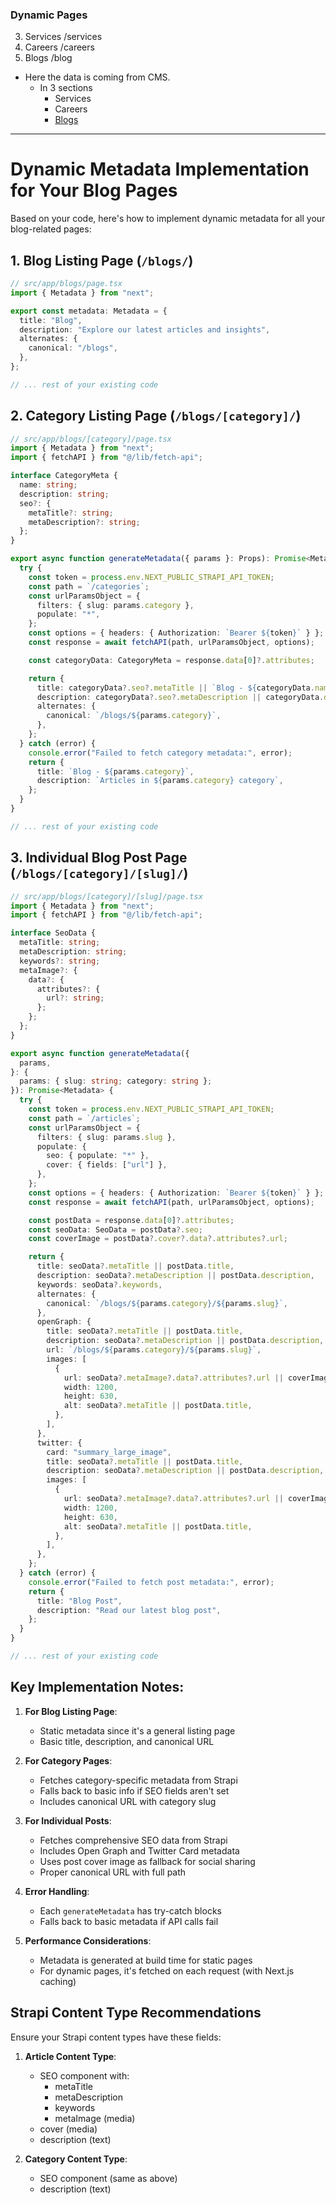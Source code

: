 ### Dynamic Pages

3. Services /services
4. Careers /careers
5. Blogs /blog



- Here the data is coming from CMS. 
    - In 3 sections
        - Services
        - Careers
        - [Blogs](./Blogs/readme.md)

---

# Dynamic Metadata Implementation for Your Blog Pages

Based on your code, here's how to implement dynamic metadata for all your blog-related pages:

## 1. Blog Listing Page (`/blogs/`)

```typescript
// src/app/blogs/page.tsx
import { Metadata } from "next";

export const metadata: Metadata = {
  title: "Blog",
  description: "Explore our latest articles and insights",
  alternates: {
    canonical: "/blogs",
  },
};

// ... rest of your existing code
```

## 2. Category Listing Page (`/blogs/[category]/`)

```typescript
// src/app/blogs/[category]/page.tsx
import { Metadata } from "next";
import { fetchAPI } from "@/lib/fetch-api";

interface CategoryMeta {
  name: string;
  description: string;
  seo?: {
    metaTitle?: string;
    metaDescription?: string;
  };
}

export async function generateMetadata({ params }: Props): Promise<Metadata> {
  try {
    const token = process.env.NEXT_PUBLIC_STRAPI_API_TOKEN;
    const path = `/categories`;
    const urlParamsObject = {
      filters: { slug: params.category },
      populate: "*",
    };
    const options = { headers: { Authorization: `Bearer ${token}` } };
    const response = await fetchAPI(path, urlParamsObject, options);

    const categoryData: CategoryMeta = response.data[0]?.attributes;

    return {
      title: categoryData?.seo?.metaTitle || `Blog - ${categoryData.name}`,
      description: categoryData?.seo?.metaDescription || categoryData.description,
      alternates: {
        canonical: `/blogs/${params.category}`,
      },
    };
  } catch (error) {
    console.error("Failed to fetch category metadata:", error);
    return {
      title: `Blog - ${params.category}`,
      description: `Articles in ${params.category} category`,
    };
  }
}

// ... rest of your existing code
```

## 3. Individual Blog Post Page (`/blogs/[category]/[slug]/`)

```typescript
// src/app/blogs/[category]/[slug]/page.tsx
import { Metadata } from "next";
import { fetchAPI } from "@/lib/fetch-api";

interface SeoData {
  metaTitle: string;
  metaDescription: string;
  keywords?: string;
  metaImage?: {
    data?: {
      attributes?: {
        url?: string;
      };
    };
  };
}

export async function generateMetadata({
  params,
}: {
  params: { slug: string; category: string };
}): Promise<Metadata> {
  try {
    const token = process.env.NEXT_PUBLIC_STRAPI_API_TOKEN;
    const path = `/articles`;
    const urlParamsObject = {
      filters: { slug: params.slug },
      populate: {
        seo: { populate: "*" },
        cover: { fields: ["url"] },
      },
    };
    const options = { headers: { Authorization: `Bearer ${token}` } };
    const response = await fetchAPI(path, urlParamsObject, options);

    const postData = response.data[0]?.attributes;
    const seoData: SeoData = postData?.seo;
    const coverImage = postData?.cover?.data?.attributes?.url;

    return {
      title: seoData?.metaTitle || postData.title,
      description: seoData?.metaDescription || postData.description,
      keywords: seoData?.keywords,
      alternates: {
        canonical: `/blogs/${params.category}/${params.slug}`,
      },
      openGraph: {
        title: seoData?.metaTitle || postData.title,
        description: seoData?.metaDescription || postData.description,
        url: `/blogs/${params.category}/${params.slug}`,
        images: [
          {
            url: seoData?.metaImage?.data?.attributes?.url || coverImage || "/default-og.jpg",
            width: 1200,
            height: 630,
            alt: seoData?.metaTitle || postData.title,
          },
        ],
      },
      twitter: {
        card: "summary_large_image",
        title: seoData?.metaTitle || postData.title,
        description: seoData?.metaDescription || postData.description,
        images: [
          {
            url: seoData?.metaImage?.data?.attributes?.url || coverImage || "/default-og.jpg",
            width: 1200,
            height: 630,
            alt: seoData?.metaTitle || postData.title,
          },
        ],
      },
    };
  } catch (error) {
    console.error("Failed to fetch post metadata:", error);
    return {
      title: "Blog Post",
      description: "Read our latest blog post",
    };
  }
}

// ... rest of your existing code
```

## Key Implementation Notes:

1. **For Blog Listing Page**:
   - Static metadata since it's a general listing page
   - Basic title, description, and canonical URL

2. **For Category Pages**:
   - Fetches category-specific metadata from Strapi
   - Falls back to basic info if SEO fields aren't set
   - Includes canonical URL with category slug

3. **For Individual Posts**:
   - Fetches comprehensive SEO data from Strapi
   - Includes Open Graph and Twitter Card metadata
   - Uses post cover image as fallback for social sharing
   - Proper canonical URL with full path

4. **Error Handling**:
   - Each `generateMetadata` has try-catch blocks
   - Falls back to basic metadata if API calls fail

5. **Performance Considerations**:
   - Metadata is generated at build time for static pages
   - For dynamic pages, it's fetched on each request (with Next.js caching)

## Strapi Content Type Recommendations

Ensure your Strapi content types have these fields:

1. **Article Content Type**:
   - SEO component with:
     - metaTitle
     - metaDescription
     - keywords
     - metaImage (media)
   - cover (media)
   - description (text)

2. **Category Content Type**:
   - SEO component (same as above)
   - description (text)
